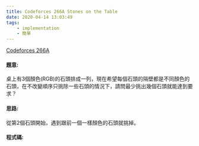 ```yaml
---
title: Codeforces 266A Stones on the Table
date: 2020-04-14 13:03:49
tags:
    - implementation
    - 簡單
---
```

[Codeforces 266A](https://codeforces.com/problemset/problem/266/A)
<!-- more -->

#### 題意:
桌上有3個顏色(RGB)的石頭排成一列，現在希望每個石頭的隔壁都是不同顏色的石頭，在不改變順序只挑除一些石頭的情況下，請問最少挑出幾個石頭就能達到要求？

#### 思路:
從第2個石頭開始，遇到跟前一個一樣顏色的石頭就挑掉。

#### 程式碼:
<script src="https://gist.github.com/Daviswww/d9d3881c3007f9e1b2d49a954758a357.js"></script>